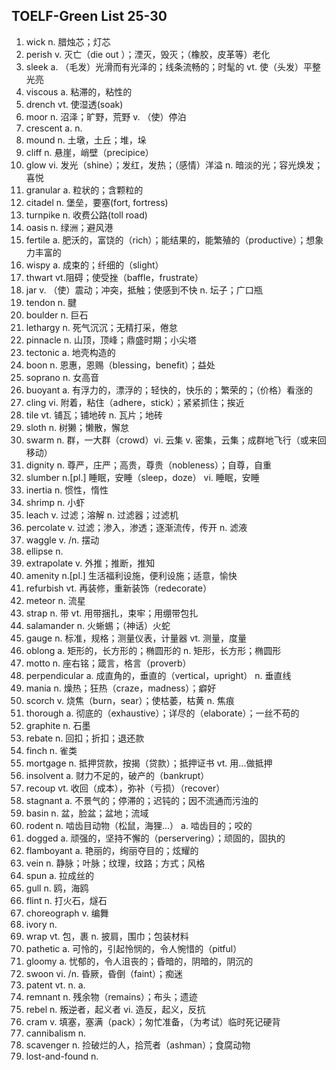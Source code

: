 ## TOELF-Green List 25-30

1. wick n. 腊烛芯；灯芯
2. perish v. 灭亡（die out ）；湮灭，毁灭；（橡胶，皮革等）老化
3. sleek a. （毛发）光滑而有光泽的；线条流畅的；时髦的  vt. 使（头发）平整光亮 
4. viscous a. 粘滞的，粘性的
5. drench vt.  使湿透(soak) 
6. moor n. 沼泽；旷野，荒野 v. （使）停泊 
7. crescent a. n. 
8. mound n. 土墩，土丘；堆，垛
9. cliff n. 悬崖，峭壁（precipice）
10. glow vi. 发光（shine）；发红，发热；（感情）洋溢 n. 暗淡的光；容光焕发；喜悦 
11. granular a. 粒状的；含颗粒的
12. citadel n. 堡垒，要塞(fort, fortress)
13. turnpike n. 收费公路(toll road)
14. oasis n. 绿洲；避风港
15. fertile a.  肥沃的，富饶的（rich）；能结果的，能繁殖的（productive）；想象力丰富的
16. wispy a. 成束的；纤细的（slight）
17. thwart vt.阻碍；使受挫（baffle，frustrate）
18. jar v. （使）震动；冲突，抵触；使感到不快 n. 坛子；广口瓶
19. tendon n. 腱
20. boulder n. 巨石
21. lethargy n. 死气沉沉；无精打采，倦怠
22. pinnacle n. 山顶，顶峰；鼎盛时期；小尖塔
23. tectonic a. 地壳构造的
24. boon n. 恩惠，恩赐（blessing，benefit）；益处
25. soprano n. 女高音
26. buoyant a. 有浮力的，漂浮的；轻快的，快乐的；繁荣的；（价格）看涨的
27. cling vi. 附着，粘住（adhere，stick）；紧紧抓住；挨近
28. tile vt. 铺瓦；铺地砖 n. 瓦片；地砖
29. sloth n. 树獭；懒散，懈怠
30. swarm n. 群，一大群（crowd）vi. 云集 v. 密集，云集；成群地飞行（或来回移动）
31. dignity n. 尊严，庄严；高贵，尊贵（nobleness）；自尊，自重
32. slumber n.[pl.]  睡眠，安睡（sleep，doze） vi. 睡眠，安睡 
33. inertia n. 惯性，惰性
34. shrimp n. 小虾
35. leach v. 过滤；溶解 n. 过滤器；过滤机
36. percolate v. 过滤；渗入，渗透；逐渐流传，传开 n. 滤液 
37. waggle v. /n. 摆动
38. ellipse n. 
39. extrapolate v. 外推；推断，推知
40. amenity n.[pl.] 生活福利设施，便利设施；适意，愉快
41. refurbish vt. 再装修，重新装饰（redecorate）
42. meteor n. 流星
43. strap n. 带 vt. 用带捆扎，束牢；用绷带包扎 
44. salamander n. 火蜥蜴；（神话）火蛇
45. gauge n. 标准，规格；测量仪表，计量器 vt. 测量，度量
46. oblong a. 矩形的，长方形的；椭圆形的 n. 矩形，长方形；椭圆形
47. motto n. 座右铭；箴言，格言（proverb）
48. perpendicular a. 成直角的，垂直的（vertical，upright） n. 垂直线
49. mania n. 燥热；狂热（craze，madness）；癖好
50. scorch v. 烧焦（burn，sear）；使枯萎，枯黄 n. 焦痕 
51. thorough a. 彻底的（exhaustive）；详尽的（elaborate）；一丝不苟的
52. graphite n. 石墨
53. rebate n. 回扣；折扣；退还款
54. finch n. 雀类 
55. mortgage n. 抵押贷款，按揭（贷款）；抵押证书 vt. 用...做抵押
56. insolvent a. 财力不足的，破产的（bankrupt）
57. recoup vt. 收回（成本），弥补（亏损）（recover）
58. stagnant a. 不景气的；停滞的；迟钝的；因不流通而污浊的
59. basin n. 盆，脸盆；盆地；流域
60. rodent n. 啮齿目动物（松鼠，海狸...） a. 啮齿目的；咬的
61. dogged a. 顽强的，坚持不懈的（perservering）；顽固的，固执的
62. flamboyant a. 艳丽的，绚丽夺目的；炫耀的
63. vein n. 静脉；叶脉；纹理，纹路；方式；风格
64. spun a. 拉成丝的
65. gull n. 鸥，海鸥
66. flint n. 打火石，燧石
67. choreograph v. 编舞
68. ivory n. 
69. wrap vt. 包，裹  n. 披肩，围巾；包装材料
70. pathetic a. 可怜的，引起怜悯的，令人惋惜的（pitful）
71. gloomy a. 忧郁的，令人沮丧的；昏暗的，阴暗的，阴沉的
72. swoon vi. /n.  昏厥，昏倒（faint）；痴迷
73. patent vt. n. a.
74. remnant n. 残余物（remains）；布头；遗迹
75. rebel n. 叛逆者，起义者 vi. 造反，起义，反抗
76. cram v. 填塞，塞满（pack）；匆忙准备，（为考试）临时死记硬背
77. cannibalism n.  
78. scavenger n. 捡破烂的人，拾荒者（ashman）；食腐动物
79. lost-and-found n. 
